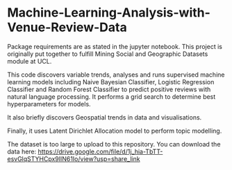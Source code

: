 # Machine-Learning-Analysis-with-Venue-Review-Data

Package requirements are as stated in the jupyter notebook.
This project is originally put together to fulfill Mining Social and Geographic Datasets module at UCL.

This code discovers variable trends, analyses and runs supervised machine learning models including Naive Bayesian Classifier, Logistic Regression Classifier and Random Forest Classifier to predict positive reviews with natural language processing. It performs a grid search to determine best hyperparameters for models. 

It also briefly discovers Geospatial trends in data and visualisations.

Finally, it uses Latent Dirichlet Allocation model to perform topic modelling.

The dataset is too large to upload to this repository. You can download the data here: https://drive.google.com/file/d/1j_hia-TbTT-esvGlqSTYHCpx9IlN61Io/view?usp=share_link
